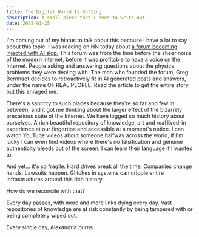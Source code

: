 ```yaml
---
title: The Digital World Is Rotting
description: A small piece that I need to write out.
date: 2025-01-25
---
```


I'm coming out of my hiatus to talk about this because I have a lot to say about this topic. I was reading on HN today about [a forum becoming injected with AI slop.](https://hallofdreams.org/posts/physicsforums/) This forum was from the time before the sheer noise of the modern internet, before it was profitable to have a voice on the Internet. People asking and answering questions about the physics problems they were dealing with. The man who founded the forum, Greg Bernhadt decides to retroactively fit in AI generated posts and answers, under the name OF REAL PEOPLE. Read the article to get the entire story, but this enraged me.

There's a sanctity to such places because they're so far and few in between, and it got me thinking about the larger effect of the bizarrely precarious state of the Internet. We have logged so much history about ourselves. A rich beautiful repository of knowledge, art and real lived-in experience at our fingertips and accessible at a moment's notice. I can watch YouTube videos about someone halfway across the world, if I'm lucky I can even find videos where there's no falsification and genuine authenticity bleeds out of the screen. I can learn their language if I wanted to.

And yet... it's so fragile. Hard drives break all the time. Companies change hands. Lawsuits happen. Glitches in systems can cripple entire infrastructures around this rich history.

How do we reconcile with that?

Every day passes, with more and more links dying every day. Vast repositories of knowledge are at risk constantly by being tampered with or being completely wiped out.

Every single day, Alexandria burns.
